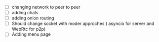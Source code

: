 - [ ]  changing network to peer to peer
- [ ]  adding chats
- [ ]  adding onion routing
- [ ]  Should change socket with moder approches ( asyncio for server and WebRtc for p2p)
- [ ]  Adding menu page
